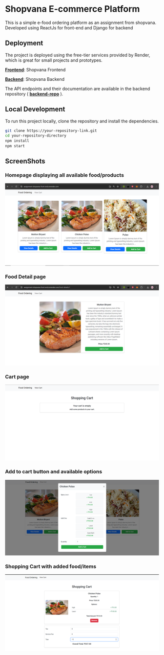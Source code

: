 # Shopvana E-commerce Platform

This is a simple e-food ordering platform as an assignment from shopvana. Developed using ReactJs for front-end and Django for backend

## Deployment

The project is deployed using the free-tier services provided by Render, which is great for small projects and prototypes.

**[Frontend](https://assignment-shopvana-front-end.onrender.com)**: Shopvana Frontend

**[Backend](https://assignment-shopvana-backend-1.onrender.com)**: Shopvana Backend

The API endpoints and their documentation are available in the backend repository ( **[backend-repo](https://github.com/ADresteRR/assignment-shopvana-backend/tree/master)** ).

## Local Development

To run this project locally, clone the repository and install the dependencies.

```sh
git clone https://your-repository-link.git
cd your-repository-directory
npm install
npm start
```

## ScreenShots

### Homepage displaying all available food/products
![HomePage](https://github.com/ADresteRR/assignment-shopvana-front-end/blob/master/screenshot/ss1.png)

### Food Detail page
![Food Detail page](https://github.com/ADresteRR/assignment-shopvana-front-end/blob/master/screenshot/ss2.png)

### Cart page
![empty cart page](https://github.com/ADresteRR/assignment-shopvana-front-end/blob/master/screenshot/ss3.png)

### Add to cart button and available options
![available options](https://github.com/ADresteRR/assignment-shopvana-front-end/blob/master/screenshot/ss4.png)

### Shopping Cart with added food/items
![cart with items](https://github.com/ADresteRR/assignment-shopvana-front-end/blob/master/screenshot/ss5.png)
